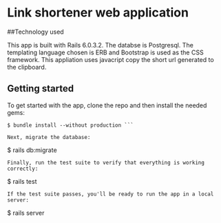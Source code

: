 # Link shortener web application

##Technology used

This app is built with Rails 6.0.3.2. The databse is Postgresql. The templating language chosen is ERB and Bootstrap is used as the CSS framework. This appliation uses javacript copy the short url generated to the clipboard.

## Getting started

To get started with the app, clone the repo and then install the needed gems:
```
$ bundle install --without production ```

Next, migrate the database:
```
$ rails db:migrate
```
Finally, run the test suite to verify that everything is working correctly:
```
$ rails test
```
If the test suite passes, you'll be ready to run the app in a local server:
```
$ rails server
```
